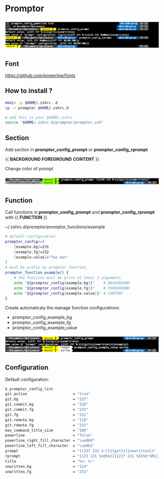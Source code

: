 # Promptor

<p align="center">
  <img src="./images/promptor.drawio.png" >
</p>

## Font
<a url="https://github.com/powerline/fonts">https://github.com/powerline/fonts</a>

## How to install ?
``` bash 
mkdir -p $HOME/.zshrc. d
cp -r promptor $HOME/.zshrc.d
```
``` bash
# add this in your $HOME/.zshrc
source "$HOME/.zshrc.d/promptor/promptor.zsh"
```
## Section
Add section in **promptor_config_prompt** or **promptor_config_rprompt**

{{ **BACKGROUND** **FOREGROUND** **CONTENT** }}

Change color of prompt
<p align="center">
  <img src="./images/promptor.section.drawio.png" >
</p>

## Function
Call functions in **promptor_config_prompt** and **promptor_config_rprompt** with {{ **FUNCTION** }}

~/.zshrc.d/promptor/promptor_functions/example
``` bash
# default configuration
promptor_config+=(
    [example.bg]=231
    [example.fg]=232
    [example.value]="foo bar"
)
# must be prefix by promptor_function_
promptor_function_example() {
    # the function must be print at least 3 arguments
    echo "${promptor_config[example.bg]}"    # BACKGROUND
    echo "${promptor_config[example.fg]}"    # FOREGROUND
    echo "${promptor_config[example.value]}" # CONTENT
}
```

Create automaticaly the manage function configurations:
- promptor_config_example_bg
- promptor_config_example_fg
- promptor_config_example_value

<p align="center">
  <img src="./images/promptor.function.drawio.png" >
</p>

## Configuration

Default configuration:
``` bash
$ promptor_config_list
git.active                     = "true"
git.bg                         = "237"
git.commit.bg                  = "226"
git.commit.fg                  = "232"
git.fg                         = "231"
git.remote.bg                  = "118"
git.remote.fg                  = "232"
max_command_title_size         = "100"
powerline                      = "false"
powerline_right_fill_character = "\ue0b0"
powerline_left_fill_character  = "\ue0b2"
prompt                         = "{{237 231 %~}}{{git}}{{unwritten}}"
rprompt                        = "{{25 231 %n@%m}}{{237 231 %D{%H:%M}}}"
title                          = "%n: %~"
unwritten.bg                   = "124"
unwritten.fg                   = "231"
```
